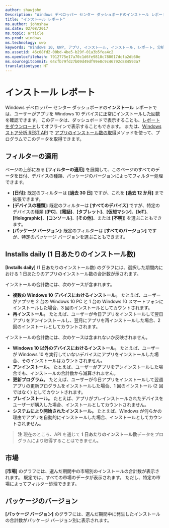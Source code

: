 ```yaml
---
author: shawjohn
Description: "Windows デベロッパー センター ダッシュボードのインストール レポートでは、アプリが Windows 10 デバイスに正常にインストールされた回数を確認できます。"
title: "インストール レポート"
ms.author: johnshaw
ms.date: 02/08/2017
ms.topic: article
ms.prod: windows
ms.technology: uwp
keywords: "Windows 10, UWP, アプリ, インストール, インストール, レポート, 分析"
ms.assetid: 46c08fd2-00bd-4be5-b29f-01a3b5fea4c2
ms.openlocfilehash: 7912775e17a70c1d6fe9810c780017dcfa2db60e
ms.sourcegitcommit: 64cfb79fd27b09d49df99e8c9c46792c884593a7
translationtype: HT
---
```

# <a name="installs-report"></a>インストール レポート

Windows デベロッパー センター ダッシュボードの**インストール** レポートでは、ユーザーがアプリを Windows 10 デバイスに正常にインストールした回数を確認できます。 このデータは、ダッシュボードで表示することも、[レポートをダウンロード](download-analytic-reports.md)してオフラインで表示することもできます。 または、[Windows ストア分析 REST API](../monetize/access-analytics-data-using-windows-store-services.md) で [アプリのインストール数の取得](../monetize/get-app-installs.md)メソッドを使って、プログラムでこのデータを取得できます。


## <a name="apply-filters"></a>フィルターの適用


ページの上部にある **[フィルターの適用]** を展開して、このページのすべてのデータを日付、デバイスの種類、パッケージのバージョンによってフィルター処理できます。

-   **[日付]**: 既定のフィルターは **[過去 30 日]** ですが、これを **[過去 12 か月]** まで拡張できます。
-   **[デバイスの種類]**: 既定のフィルターは **[すべてのデバイス]** ですが、特定のデバイスの種類 (**[PC]**、**[電話]**、**[タブレット]**、**[仮想マシン]**、**[IoT]**、**[Holographic]**、**[コンソール]**、**[その他]**、または **[不明]**) を選ぶこともできます。
-   **[パッケージ バージョン]**: 既定のフィルターは **[すべてのバージョン]** ですが、特定のパッケージ バージョンを選ぶこともできます。


## <a name="installs-daily"></a>Installs daily (1 日あたりのインストール数)


**[Installs daily]** (1 日あたりのインストール数) のグラフには、選択した期間内における 1 日あたりのアプリのインストール数の合計数が示されます。

インストールの合計数には、次のケースが含まれます。
-   **複数の Windows 10 デバイスにおけるインストール。** たとえば、ユーザーがアプリを 2 台の Windows 10 PC と 1 台の Windows 10 スマートフォンにインストールした場合、3 回のインストールとしてカウントされます。
-   **再インストール。** たとえば、ユーザーが今日アプリをインストールして翌日アプリをアンインストールし、翌月にアプリを再インストールした場合、2 回のインストールとしてカウントされます。

インストールの合計数には、次のケースは含まれないか反映されません。
-   **Windows 10 以外のデバイスにおけるインストール。** たとえば、ユーザーが Windows 10 を実行していないデバイスにアプリをインストールした場合、そのインストールはカウントされません。
-   **アンインストール。** たとえば、ユーザーがアプリをアンインストールした場合でも、インストールの合計数から減算されません。
-   **更新プログラム。** たとえば、ユーザーが今日アプリをインストールして翌週アプリの更新プログラムをインストールした場合、1 回のインストール (2 回ではなく) としてカウントされます。
-   **プレインストール。** たとえば、アプリがプレインストールされたデバイスをユーザーが購入した場合、インストールとしてカウントされません。
-   **システムにより開始されたインストール。** たとえば、Windows が何らかの理由でアプリを自動的にインストールした場合、インストールとしてカウントされません。

> **注**  現在のところ、API を通じて **1 日あたりのインストール数**データをプログラムにより取得することはできません。

## <a name="markets"></a>市場


**[市場]** のグラフには、選んだ期間中の市場別のインストールの合計数が表示されます。 既定では、すべての市場のデータが表示されます。 ただし、特定の市場によってフィルター処理できます。


## <a name="package-version"></a>パッケージのバージョン


**[パッケージ バージョン]** のグラフには、選んだ期間中に発生したインストールの合計数がパッケージ バージョン別に表示されます。



 

 
